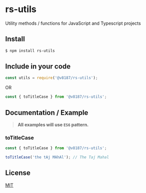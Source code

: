 # rs-utils
Utility methods / functions for JavaScript and Typescript projects


## Install

```bash
$ npm install rs-utils
```

## Include in your code

```js
const utils = require('@v8187/rs-utils');
```

OR

```js
const { toTitleCase } from '@v8187/rs-utils';
```

## Documentation / Example

> **All examples will use `ES6` pattern.**

### toTitleCase

```js
const { toTitleCase } from '@v8187/rs-utils';

toTitleCase('the tAj MAhAl'); // The Taj Mahal
```


## License

[MIT](LICENSE.txt)